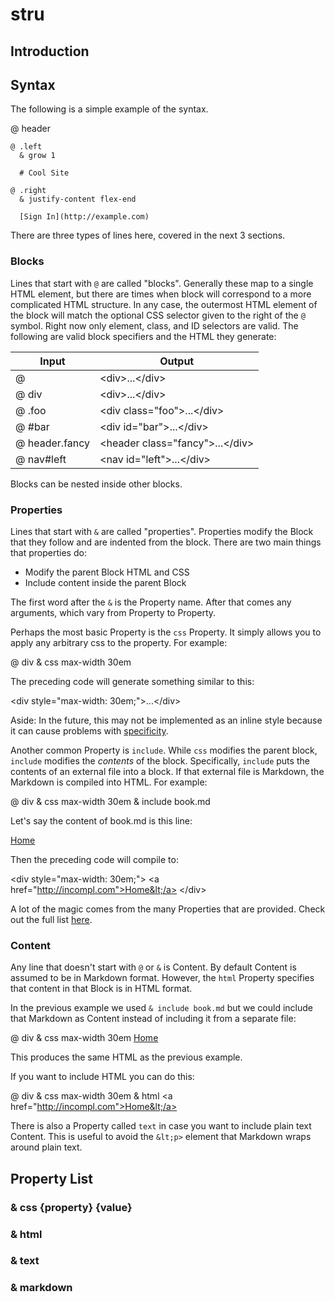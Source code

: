 # stru

## Introduction

## Syntax

The following is a simple example of the syntax.

  @ header

    @ .left
      & grow 1

      # Cool Site

    @ .right
      & justify-content flex-end

      [Sign In](http://example.com)

There are three types of lines here, covered in the next 3 sections.

### Blocks

Lines that start with `@` are called "blocks". Generally these map to a single HTML element, but there are times when block will correspond to a more complicated HTML structure. In any case, the outermost HTML element of the block will match the optional CSS selector given to the right of the `@` symbol. Right now only element, class, and ID selectors are valid. The following are valid block specifiers and the HTML they generate:

| Input          | Output                                |
| -------------- | ------------------------------------- |
| @              | &lt;div>...&lt;/div>                  |
| @ div          | &lt;div>...&lt;/div>                  |
| @ .foo         | &lt;div class="foo">...&lt;/div>      |
| @ #bar         | &lt;div id="bar">...&lt;/div>         |
| @ header.fancy | &lt;header class="fancy">...&lt;/div> |
| @ nav#left     | &lt;nav id="left">...&lt;/div>        |

Blocks can be nested inside other blocks.

### Properties

Lines that start with `&` are called "properties". Properties modify the Block that they follow and are indented from the block. There are two main things that properties do:

* Modify the parent Block HTML and CSS
* Include content inside the parent Block

The first word after the `&` is the Property name. After that comes any arguments, which vary from Property to Property.

Perhaps the most basic Property is the `css` Property. It simply allows you to apply any arbitrary css to the property. For example:

  @ div
    & css max-width 30em

The preceding code will generate something similar to this:

  &lt;div style="max-width: 30em;">...&lt;/div>

Aside: In the future, this may not be implemented as an inline style because it can cause problems with [specificity](http://css-tricks.com/specifics-on-css-specificity/).

Another common Property is `include`. While `css` modifies the parent block, `include` modifies the _contents_ of the block. Specifically, `include` puts the contents of an external file into a block. If that external file is Markdown, the Markdown is compiled into HTML. For example:

  @ div
    & css max-width 30em
    & include book.md

Let's say the content of book.md is this line:

  [Home](http://incompl.com)

Then the preceding code will compile to:

  &lt;div style="max-width: 30em;">
    &lt;a href="http://incompl.com">Home&lt;/a>
  &lt;/div>

A lot of the magic comes from the many Properties that are provided. Check out the full list [here](#).

### Content

Any line that doesn't start with `@` or `&` is Content. By default Content is assumed to be in Markdown format. However, the `html` Property specifies that content in that Block is in HTML format.

In the previous example we used `& include book.md` but we could include that Markdown as Content instead of including it from a separate file:

  @ div
    & css max-width 30em
    [Home](http://incompl.com)

This produces the same HTML as the previous example.

If you want to include HTML you can do this:

  @ div
    & css max-width 30em
    & html
    &lt;a href="http://incompl.com">Home&lt;/a>

There is also a Property called `text` in case you want to include plain text Content. This is useful to avoid the `&lt;p>` element that Markdown wraps around plain text.

## Property List

### & css {property} {value}

### & html

### & text

### & markdown
